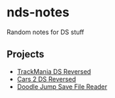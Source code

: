 # nds-notes
Random notes for DS stuff

## Projects ##
- <a href="https://github.com/miso-xyz/TrackManiaDS-Reversed">TrackMania DS Reversed</a>
- <a href="https://github.com/miso-xyz/Cars-2-DS-Reversed">Cars 2 DS Reversed</a>
- <a href="https://github.com/miso-xyz/DDJDS-SFR">Doodle Jump Save File Reader</a>
